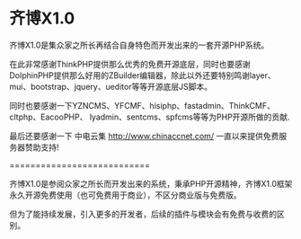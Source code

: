﻿齐博X1.0
===========================

齐博X1.0是集众家之所长再结合自身特色而开发出来的一套开源PHP系统。


在此非常感谢ThinkPHP提供那么优秀的免费开源底层，同时也要感谢DolphinPHP提供那么好用的ZBuilder编辑器，除此以外还要特别鸣谢layer、mui、bootstrap、jquery、ueditor等等开源底层JS脚本。

同时也要感谢一下YZNCMS、YFCMF、hisiphp、fastadmin、ThinkCMF、cltphp、EacooPHP、
lyadmin、sentcms、spfcms等等为PHP开源所做的贡献.

最后还要感谢一下 中电云集 http://www.chinaccnet.com/ 一直以来提供免费服务器赞助支持!

===========================

齐博X1.0是参阅众家之所长而开发出来的系统，秉承PHP开源精神，齐博X1.0框架永久开源免费使用（也可免费用于商业），不区分商业版与免费版。

但为了能持续发展，引入更多的开发者，后续的插件与模块会有免费与收费的区别。
